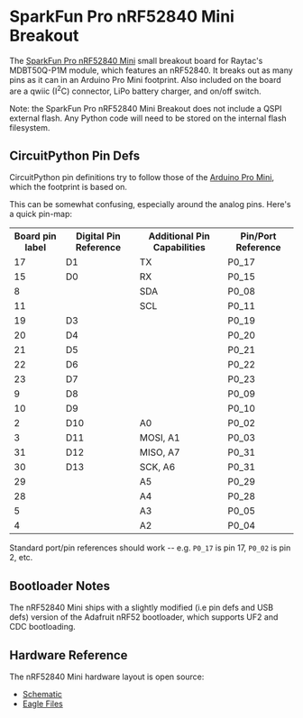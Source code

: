# SparkFun Pro nRF52840 Mini Breakout

The [SparkFun Pro nRF52840 Mini](https://www.sparkfun.com/products/15025) small breakout board for Raytac's MDBT50Q-P1M module, which features an nRF52840. It breaks out as many pins as it can in an Arduino Pro Mini footprint. Also included on the board are a qwiic (I<sup>2</sup>C) connector, LiPo battery charger, and on/off switch.

Note: the SparkFun Pro nRF52840 Mini Breakout does not include a QSPI external flash. Any Python code will need to be stored on the internal flash filesystem.

## CircuitPython Pin Defs

CircuitPython pin definitions try to follow those of the [Arduino Pro Mini](https://www.sparkfun.com/products/11113), which the footprint is based on.

This can be somewhat confusing, especially around the analog pins. Here's a quick pin-map:

<table>
<tr><th>Board pin label</th><th>Digital Pin Reference</th><th>Additional Pin Capabilities</th><th>Pin/Port Reference</th></tr>
<tr><td>17</td><td>D1</td><td>TX</td><td>P0_17</td></tr>
<tr><td>15</td><td>D0</td><td>RX</td><td>P0_15</td></tr>
<tr><td>8</td><td></td><td>SDA</td><td>P0_08</td></tr>
<tr><td>11</td><td></td><td>SCL</td><td>P0_11</td></tr>
<tr><td>19</td><td>D3</td><td></td><td>P0_19</td></tr>
<tr><td>20</td><td>D4</td><td></td><td>P0_20</td></tr>
<tr><td>21</td><td>D5</td><td></td><td>P0_21</td></tr>
<tr><td>22</td><td>D6</td><td></td><td>P0_22</td></tr>
<tr><td>23</td><td>D7</td><td></td><td>P0_23</td></tr>
<tr><td>9</td><td>D8</td><td></td><td>P0_09</td></tr>
<tr><td>10</td><td>D9</td><td></td><td>P0_10</td></tr>
<tr><td>2</td><td>D10</td><td>A0</td><td>P0_02</td></tr>
<tr><td>3</td><td>D11</td><td>MOSI, A1</td><td>P0_03</td></tr>
<tr><td>31</td><td>D12</td><td>MISO, A7</td><td>P0_31</td></tr>
<tr><td>30</td><td>D13</td><td>SCK, A6</td><td>P0_31</td></tr>
<tr><td>29</td><td></td><td>A5</td><td>P0_29</td></tr>
<tr><td>28</td><td></td><td>A4</td><td>P0_28</td></tr>
<tr><td>5</td><td></td><td>A3</td><td>P0_05</td></tr>
<tr><td>4</td><td></td><td>A2</td><td>P0_04</td></tr>
</table>

Standard port/pin references should work -- e.g. `P0_17` is pin 17, `P0_02` is pin 2, etc.

## Bootloader Notes

The nRF52840 Mini ships with a slightly modified (i.e pin defs and USB defs) version of the Adafruit nRF52 bootloader, which supports UF2 and CDC bootloading.

## Hardware Reference

The nRF52840 Mini hardware layout is open source:

* [Schematic]()
* [Eagle Files]()